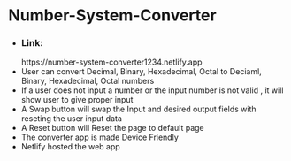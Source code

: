 # Number-System-Converter
<ul>
  <li><h3>Link:</h3> https://number-system-converter1234.netlify.app</li>
  <li>User can convert Decimal, Binary, Hexadecimal, Octal to Deciaml, Binary, Hexadecimal, Octal  numbers</li>
  <li>If a user does not input a number or the input number is not valid , it will show user to give proper input</li>
  <li> A Swap button will swap the Input and desired output fields with reseting the user input data</li>
  <li> A Reset button will Reset the page to default page</li>
  <li> The converter app is made Device Friendly </li>
  <li>Netlify hosted the web app</li>
 </ul>
